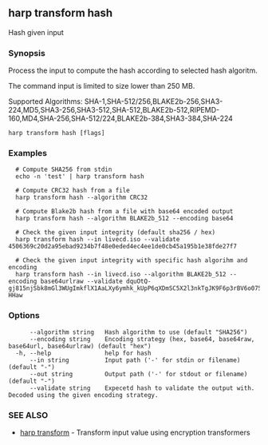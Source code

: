 ## harp transform hash

Hash given input

### Synopsis

Process the input to compute the hash according to selected hash algoritm.

The command input is limited to size lower than 250 MB.

Supported Algorithms:
  SHA-1,SHA-512/256,BLAKE2b-256,SHA3-224,MD5,SHA3-256,SHA3-512,SHA-512,BLAKE2b-512,RIPEMD-160,MD4,SHA-256,SHA-512/224,BLAKE2b-384,SHA3-384,SHA-224

```
harp transform hash [flags]
```

### Examples

```
  # Compute SHA256 from stdin
  echo -n 'test' | harp transform hash
  
  # Compute CRC32 hash from a file
  harp transform hash --algorithm CRC32
  
  # Compute Blake2b hash from a file with base64 encoded output
  harp transform hash --algorithm BLAKE2b_512 --encoding base64
  
  # Check the given input integrity (default sha256 / hex)
  harp transform hash --in livecd.iso --validate 4506369c20d2a95ebad9234b7f48e0eded4ec4ee1de0cb45a195b1e38fde27f7
  
  # Check the given input integrity with specific hash algorihm and encoding
  harp transform hash --in livecd.iso --algorithm BLAKE2b_512 --encoding base64urlraw --validate dquOtQ-gj815njSbk8mGl3WUgImkflX1AaLXy6ymhk_kUpP6qXDmSC5X2l3nkTgJK9F6p3rBV6o075QZQ-HHaw
```

### Options

```
      --algorithm string   Hash algorithm to use (default "SHA256")
      --encoding string    Encoding strategy (hex, base64, base64raw, base64url, base64urlraw) (default "hex")
  -h, --help               help for hash
      --in string          Input path ('-' for stdin or filename) (default "-")
      --out string         Output path ('-' for stdout or filename) (default "-")
      --validate string    Expecetd hash to validate the output with. Decoded using the given encoding strategy.
```

### SEE ALSO

* [harp transform](harp_transform.md)	 - Transform input value using encryption transformers

